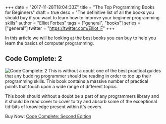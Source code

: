 +++
date = "2017-11-28T18:04:33Z"
title = "The Top Programming Books for Beginners"
draft = true
desc = "The definitive list of all the books you should buy if you want to learn how to improve your beginner programming skills"
author = "Elliot Forbes"
tags = ["general", "books"]
series = ["general"]
twitter = "https://twitter.com/Elliot_F"
+++

In this article we will be looking at the best books you can buy to help you learn the basics of computer programming. 

## Code Complete: 2

<p><img alt="Code Complete: 2" src="https://s3-eu-west-1.amazonaws.com/images.tutorialedge.net/books/code-complete.jpg" class="book-img" />
This is without a doubt one of the best practical guides that any budding programmer should be reading in order to top up their programming skills. This book contains a massive number of practical points that touch upon a wide range of different topics. </p>

This book should without a doubt be a part of any programmers library and it should be read cover to cover to try and absorb some of the exceptional tid-bits of knowledge present within it's covers.

<div class="amazon-link">Buy Now: <a href="http://amzn.to/2AhM8Jk">Code Complete: Second Edition</a></div>